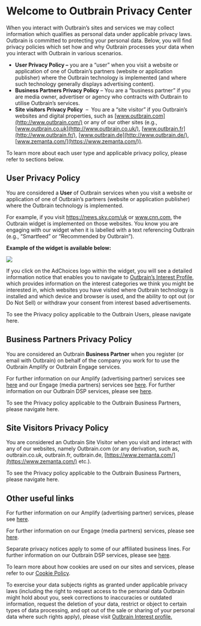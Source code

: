 **Welcome to Outbrain Privacy Center**
======================================

When you interact with Outbrain’s sites and services we may collect information which qualifies as personal data under applicable privacy laws. Outbrain is committed to protecting your personal data. Below, you will find privacy policies which set how and why Outbrain processes your data when you interact with Outbrain in various scenarios.  

* **User Privacy Policy –** you are a “user” when you visit a website or application of one of Outbrain’s partners (website or application publisher) where the Outbrain technology is implemented (and where such technology generally displays advertising content). 
* **Business Partners Privacy Policy** – You are a “business partner” if you are media owner, advertiser or agency who contracts with Outbrain to utilise Outbrain’s services. 
* **Site visitors** **Privacy Policy**  –  You are a “site visitor” if you Outbrain’s websites and digital properties, such as [www.outbrain.com](http://www.outbrain.com/) or any of our other sites (e.g., [www.outbrain.co.uk](http://www.outbrain.co.uk/), [www.outbrain.fr](http://www.outbrain.fr/), [www.outbrain.de](http://www.outbrain.de/), [www.zemanta.com/](https://www.zemanta.com/)).

To learn more about each user type and applicable privacy policy, please refer to sections below.

User Privacy Policy
-------------------

You are considered a **User** of Outbrain services when you visit a website or application of one of Outbrain’s partners (website or application publisher) where the Outbrain technology is implemented. 

For example, if you visit https://news.sky.com/uk or www.cnn.com, the Outbrain widget is implemented on those websites. You know you are engaging with our widget when it is labelled with a text referencing Outbrain (e.g., “Smartfeed” or “Recommended by Outbrain”). 

**Example of the widget is available below:**

![](https://www2.outbrain.com/privacy/wp-content/uploads/2021/11/SJ4v1w7y7-1.png)

If you click on the AdChoices logo within the widget, you will see a detailed information notice that enables you to navigate to [Outbrain’s Interest Profile](https://my.outbrain.com/recommendations-settings/?utm_source=www.outbrain.com%2Fprivacy%2Fwp-admin%2Fpost.php%3Fpost%3D940%26action%3Dedit), which provides information on the interest categories we think you might be interested in, which websites you have visited where Outbrain technology is installed and which device and browser is used, and the ability to opt out (or Do Not Sell) or withdraw your consent from interest based advertisements.

To see the Privacy policy applicable to the Outbrain Users, please navigate here.

Business Partners Privacy Policy
--------------------------------

You are considered an Outbrain **Business Partner** when you register (or email with Outbrain) on behalf of the company you work for to use the Outbrain Amplify or Outbrain Engage services.

For further information on our Amplify (advertising partner) services see [here](https://www.outbrain.com/advertisers/) and our Engage (media partners) services see [here](https://www.outbrain.com/publishers/). For further information on our Outbrain DSP services, please see [here](https://www.zemanta.com/).

To see the Privacy policy applicable to the Outbrain Business Partners, please navigate here.

Site Visitors Privacy Policy
----------------------------

You are considered an Outbrain Site Visitor when you visit and interact with any of our websites, namely Outbrain.com (or any derivation, such as, outbrain.co.uk, outbrain.fr, outbrain.de, [https://www.zemanta.com/](https://www.zemanta.com/) etc.).

To see the Privacy policy applicable to the Outbrain Business Partners, please navigate here.

Other useful links
------------------

For further information on our Amplify (advertising partner) services, please see [here](https://www.outbrain.com/advertisers/).

For further information on our Engage (media partners) services, please see [here](https://www.outbrain.com/publishers/). 

Separate privacy notices apply to some of our affiliated business lines. For further information on our Outbrain DSP services, please see [here](https://www.zemanta.com/). 

To learn more about how cookies are used on our sites and services, please refer to our [Cookie Policy](https://www.outbrain.com/privacy/cookies/). 

To exercise your data subjects rights as granted under applicable privacy laws (including the right to request access to the personal data Outbrain might hold about you, seek corrections to inaccuracies or outdated information, request the deletion of your data, restrict or object to certain types of data processing, and opt out of the sale or sharing of your personal data where such rights apply), please visit [Outbrain Interest profile.](https://my.outbrain.com/recommendations-settings/home)